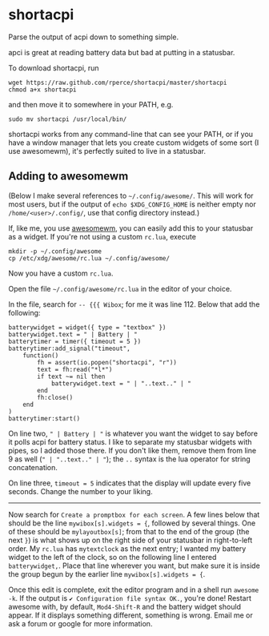 shortacpi
=========

Parse the output of acpi down to something simple.

apci is great at reading battery data but bad at putting in a statusbar.

To download shortacpi, run

    wget https://raw.github.com/rperce/shortacpi/master/shortacpi
    chmod a+x shortacpi
    
and then move it to somewhere in your PATH, e.g.

    sudo mv shortacpi /usr/local/bin/
    


shortacpi works from any command-line that can see your PATH, or if you have a window manager that lets you create custom widgets of some sort (I use awesomewm), it's perfectly suited to live in a statusbar.


Adding to awesomewm
-------------------

(Below I make several references to `~/.config/awesome/`.  This will work for most users, but if the output of `echo $XDG_CONFIG_HOME` is neither empty nor `/home/<user>/.config/`, use that config directory instead.)

If, like me, you use [awesomewm](http://awesome.naquadah.org/), you can easily add this to your statusbar as a widget.  If you're not using a custom `rc.lua`, execute

    mkdir -p ~/.config/awesome
    cp /etc/xdg/awesome/rc.lua ~/.config/awesome/

Now you have a custom `rc.lua`.


Open the file `~/.config/awesome/rc.lua` in the editor of your choice.

In the file, search for `-- {{{ Wibox`; for me it was line 112.  Below that add the following:

    batterywidget = widget({ type = "textbox" })
    batterywidget.text = " | Battery | "
    batterytimer = timer({ timeout = 5 })
    batterytimer:add_signal("timeout", 
        function()
            fh = assert(io.popen("shortacpi", "r"))
            text = fh:read("*l*")
            if text ~= nil then
                batterywidget.text = " | "..text.." | "
            end
            fh:close()
        end
    )
    batterytimer:start()
    
On line two, `" | Battery | "` is whatever you want the widget to say before it polls acpi for battery status.  I like to separate my statusbar widgets with pipes, so I added those there.  If you don't like them, remove them from line 9 as well (`" | "..text.." | "`); the `..` syntax is the lua operator for string concatenation.

On line three, `timeout = 5` indicates that the display will update every five seconds.  Change the number to your liking.

---

Now search for `Create a promptbox for each screen`.  A few lines below that should be the line `mywibox[s].widgets = {`, followed by several things.  One of these should be `mylayoutbox[s]`; from that to the end of the group (the next `}`) is what shows up on the right side of your statusbar in right-to-left order.  My `rc.lua` has `mytextclock` as the next entry; I wanted my battery widget to the left of the clock, so on the following line I entered `batterywidget,`.  Place that line wherever you want, but make sure it is inside the group begun by the earlier line `mywibox[s].widgets = {`.

Once this edit is complete, exit the editor program and in a shell run `awesome -k`.  If the output is `✔ Configuration file syntax OK.`, you're done!  Restart awesome with, by default, `Mod4-Shift-R` and the battery widget should appear.  If it displays something different, something is wrong.  Email me or ask a forum or google for more information.
